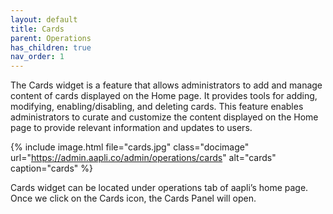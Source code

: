 ```yaml
---
layout: default
title: Cards
parent: Operations
has_children: true
nav_order: 1
---
```

The Cards widget is a feature that allows administrators to add and manage content of cards displayed on the Home page. It provides tools for adding, modifying, enabling/disabling, and deleting cards. This feature enables administrators to curate and customize the content displayed on the Home page to provide relevant information and updates to users.

{% include image.html file="cards.jpg" class="docimage" url="https://admin.aapli.co/admin/operations/cards" alt="cards" caption="cards" %}

Cards widget can be located under operations tab of aapli’s home page. Once we click on the Cards icon, the Cards  Panel will open. 


